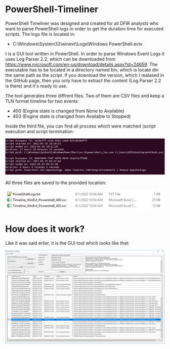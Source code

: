 # PowerShell-Timeliner

PowerShell Timeliner was designed and created for all DFIR analysts who want to parse PowerShell logs in order to get the duration time for executed scripts. The logs file is located in:

- C:\Windows\System32\winevt\Logs\Windows PowerShell.evtx

t is a GUI tool written in PowerShell. In order to parse Windows Event Logs it uses Log Parser 2.2, which can be downloaded from https://www.microsoft.com/en-us/download/details.aspx?id=24659. The executable has to be located in a directory named bin, which is locate din the same path as the script. If you download the version, which I realased in the GitHub page, then you only have to extract the content (Log Parser 2.2 is there) and it's ready to use. 

The tool generates three diffrent files. Two of them are CSV files and keep a TLN format timeline for two events:

- 400 (Engine state is changed from None to Available)
- 403 (Engine state is changed from Available to Stopped)

Inside the third file, you can find all process which were matched (script execution and script termination:

![alt text](https://github.com/gajos112/PowerShell-Timeliner/blob/main/images/15.PNG?raw=true)

All three files are saved to the provided location:

![alt text](https://github.com/gajos112/PowerShell-Timeliner/blob/main/images/14.PNG?raw=true)

# How does it work?

Like it was said erlier, it is the GUI tool which looks like that:

![alt text](https://github.com/gajos112/PowerShell-Timeliner/blob/main/images/6.png?raw=true)
